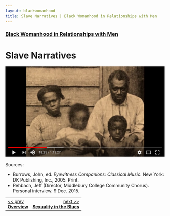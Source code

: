 ```yaml
---
layout: blackwomanhood
title: Slave Narratives | Black Womanhood in Relationships with Men
---
```


### [Black Womanhood in Relationships with Men](../)

# Slave Narratives

[![Slave narratives](/img/photos/large/bw-slave-narratives.png)](https://youtu.be/xjjb-7R02Rw?t=17m28s)

Sources:

* Burrows, John, ed. *Eyewitness Companions: Classical Music*. New York:
DK Publishing, Inc., 2005. Print.
* Rehbach, Jeff (Director, Middlebury College Community Chorus). Personal
interview. 9 Dec. 2015.

<table width="100%">
    <tr>
        <td><a href="../"><< prev <br><b>Overview</b></a></td>
        <td align="right"><a href="../blues">next >><br><b>Sexuality in the Blues</b></a></td>
    </tr>
</table>
